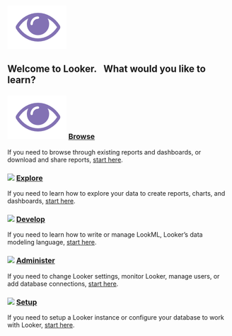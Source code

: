 ![](https://github.com/claytonlooker/demo_content/blob/master/Eye.png?raw=true)
## Welcome to Looker.&nbsp;&nbsp;&nbsp;What would you like to learn?

### ![](https://github.com/claytonlooker/demo_content/blob/master/Eye.png?raw=true)  [Browse](https://looker.com/docs/sharing-and-publishing)
If you need to browse through existing reports and dashboards, or download and share reports, [start here](https://looker.com/docs/sharing-and-publishing).

### ![](https://wwwstatic.lookercdn.com/customers/icons/data.png) [Explore](https://looker.com/docs/exploring-data)
If you need to learn how to explore your data to create reports, charts, and dashboards, [start here](https://looker.com/docs/exploring-data).

### ![](https://wwwstatic.lookercdn.com/customers/icons/dashboard.png) [Develop](https://looker.com/docs/data-modeling)
If you need to learn how to write or manage LookML, Looker’s data modeling language, [start here](https://looker.com/docs/data-modeling).

### ![](https://wwwstatic.lookercdn.com/customers/icons/1000.png) [Administer](https://looker.com/docs/admin_options)
If you need to change Looker settings, monitor Looker, manage users, or add database connections, [start here](https://looker.com/docs/admin_options).

### ![](https://wwwstatic.lookercdn.com/customers/icons/gear.png) [Setup](https://looker.com/docs/setup-and-management)
If you need to setup a Looker instance or configure your database to work with Looker, [start here](https://looker.com/docs/setup-and-management).
